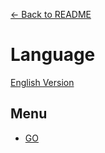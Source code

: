 [<- Back to README](https://github.com/tcernestw/blog/blob/master/README.md)

# Language
[English Version](https://github.com/tcernestw/blog/blob/master/article/lang/lang_index_ch.md)

## Menu
* [GO](https://github.com/tcernestw/blog/blob/master/article/lang/go/lang_go_index_en.md)
